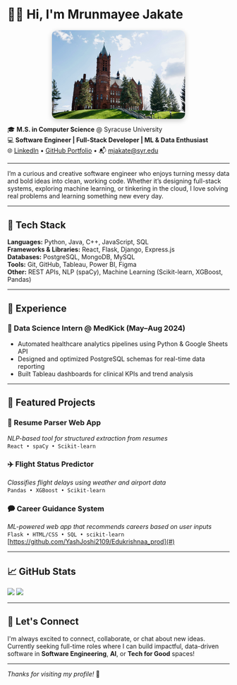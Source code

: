 # 👩‍💻 Hi, I'm Mrunmayee Jakate

<img src="https://raw.githubusercontent.com/mrunmayee9601/mrunmayee9601/main/image1.jpg" width="100%" height="300" alt="Syracuse University" style="display: block; margin: 0 auto; width: 60%; max-width: 800px; height: auto; border-radius: 12px; box-shadow: 0 4px 12px rgba(0, 0, 0, 0.2); object-fit: cover;"/>


🎓 **M.S. in Computer Science** @ Syracuse University  
💻 **Software Engineer | Full-Stack Developer | ML & Data Enthusiast**  
🌐 [LinkedIn](https://www.linkedin.com/in/mrunmayee-jakate-2a15711bb/) • [GitHub Portfolio](https://github.com/mrunmayee9601) • 📬 mjakate@syr.edu

---

I’m a curious and creative software engineer who enjoys turning messy data and bold ideas into clean, working code. Whether it’s designing full-stack systems, exploring machine learning, or tinkering in the cloud, I love solving real problems and learning something new every day.

---

## 🚀 Tech Stack

**Languages:** Python, Java, C++, JavaScript, SQL  
**Frameworks & Libraries:** React, Flask, Django, Express.js  
**Databases:** PostgreSQL, MongoDB, MySQL   
**Tools:** Git, GitHub, Tableau, Power BI, Figma  
**Other:** REST APIs, NLP (spaCy), Machine Learning (Scikit-learn, XGBoost, Pandas)

---

## 💼 Experience

### 🔹 Data Science Intern @ MedKick (May–Aug 2024)
- Automated healthcare analytics pipelines using Python & Google Sheets API
- Designed and optimized PostgreSQL schemas for real-time data reporting
- Built Tableau dashboards for clinical KPIs and trend analysis

---

## 📌 Featured Projects

### 📄 Resume Parser Web App  
*NLP-based tool for structured extraction from resumes*  
`React • spaCy • Scikit-learn`  

### ✈️ Flight Status Predictor  
*Classifies flight delays using weather and airport data*  
`Pandas • XGBoost • Scikit-learn`  

### 🗭 Career Guidance System  
*ML-powered web app that recommends careers based on user inputs*  
`Flask • HTML/CSS • SQL • scikit-learn`  
[https://github.com/YashJoshi2109/Edukrishnaa_prod](#)


---

## 📈 GitHub Stats

<img src="https://github-readme-stats.vercel.app/api?username=mrunmayee9601&show_icons=true&theme=default" width="30%"/>
<img src="https://github-readme-stats.vercel.app/api/top-langs/?username=mrunmayee9601&layout=compact&theme=default" width="30%"/>

---

## 🤝 Let's Connect

I'm always excited to connect, collaborate, or chat about new ideas. Currently seeking full-time roles where I can build impactful, data-driven software in **Software Engineering**, **AI**, or **Tech for Good** spaces!

---

_Thanks for visiting my profile!_ 🚀
